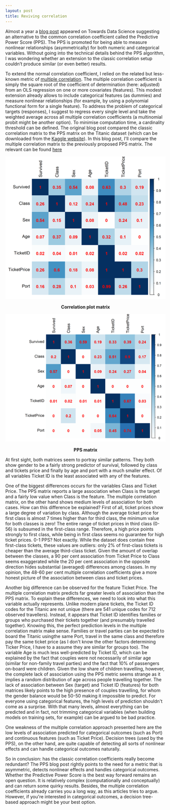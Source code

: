 ```yaml
---
layout: post
title: Reviving correlation
---
```


Almost a year a [blog post](https://towardsdatascience.com/rip-correlation-introducing-the-predictive-power-score-3d90808b9598) appeared on Towards Data Science suggesting an alternative to the common correlation coefficient called the Predictive Power Score (PPS). The PPS is promoted for being able to measure nonlinear relationships (asymmetrically) for both numeric and categorical variables. Without going into the technical details behind the PPS algorithm, I was wondering whether an extension to the classic correlation setup couldn’t produce similar (or even better) results. 

To extend the normal correlation coefficient, I relied on the related but less-known metric of [multiple correlation](https://en.wikipedia.org/wiki/Multiple_correlation). The multiple correlation coefficient is simply the square root of the coefficient of determination (here: adjusted) from an OLS regression on one or more covariates (features). This modest extension already allows to include categorical features (as dummies) and measure nonlinear relationships (for example, by using a polynomial functional form for a single feature). To address the problem of categorical targets (responses), I suggest to regress every single level and take the weighted average across all multiple correlation coefficients (a multinomial probit might be another option). To minimise computation time, a cardinality threshold can be defined. 
The original blog post compared the classic correlation matrix to the PPS matrix on the Titanic dataset (which can be downloaded from the [Kaggle website](https://www.kaggle.com/c/titanic/data)). In this blog post, I'll compare the multiple correlation matrix to the previously proposed PPS matrix. The relevant can be found [here](https://github.com/BertLenaerts/Multiple-correlation)

![Correlation plot matrix](/images/mult_corr_plot.png)
**<center>Correlation plot matrix</center>**

![PPS matrix](/images/PPS_plot.png) 
**<center>PPS matrix</center>**

At first sight, both matrices seem to portray similar patterns. They both show gender to be a fairly strong predictor of survival, followed by class and tickets price and finally by age and port with a much smaller effect. Of all variables Ticket ID is the least associated with any of the features.

One of the biggest differences occurs for the variables Class and Ticket Price. The PPS matrix reports a large association when Class is the target and a fairly low value when Class is the feature. The multiple correlation matrix, on the other hand shows medium levels of association for both cases. How can this difference be explained? First of all, ticket prices show a large degree of variation by class. Although the average ticket price for first class is almost 7 times higher than for third class, the minimum value for both classes is zero! The entire range of ticket prices in third class (0-56) is subsumed in the first-class range. Therefore, a high price points strongly to first class, while being in first class seems no guarantee for high ticket prices. 0-1 PPS? Not exactly. While the dataset does contain free first-class tickets, these values are outliers: only 2% of first-class tickets is cheaper than the average third-class ticket. Given the amount of overlap between the classes, a 90 per cent association from Ticket Price to Class seems exaggerated while the 20 per cent association in the opposite direction hides substantial (averaged) differences among classes. In my opinion, the 48-60 per cent multiple correlation coefficients give a more honest picture of the association between class and ticket prices. 

Another big difference can be observed for the feature Ticket Price. The multiple correlation matrix predicts far greater levels of association than the PPS matrix. To explain these differences, we need to look into what this variable actually represents. Unlike modern plane tickets, the Ticket ID codes for the Titanic are not unique (there are 541 unique codes for 712 observed travellers). Instead, it appears that Ticket ID identifies families or groups who purchased their tickets together (and presumably travelled together). Knowing this, the perfect prediction levels in the multiple correlation matrix make sense. Families or travel parties can be expected to board the Titanic usingthe same Port, travel in the same class and therefore pay the same ticket price (as I don't know the other factors determining Ticker Price, I have to a assume they are similar for groups too). The variable Age is much less well-predicted by Ticket ID, which can be explained by the fact that couples were not necessarily of similar age (similar for non-family travel parties) and the fact that 10% of passengers on-board were children. Given the low share of children travelling, however, the complete lack of association using the PPS metric seems strange as it implies a random distribution of age across people travelling together. The lack of association between Sex (target) and Ticket ID (features) for both matrices likely points to the high presence of couples travelling, for whom the gender balance would be 50-50 making it impossible to predict. For everyone using categorical features, the high levels of prediction shouldn't come as a surprise. With that many levels, almost everything can be predicted and in fact, not trimming categorical variables (when building models on training sets, for example) can be argued to be bad practice. 

One weakness of the multiple correlation approach presented here are the low levels of association predicted for categorical outcomes (such as Port) and continuous features (such as Ticket Price). Decision trees (used by the PPS), on the other hand, are quite capable of detecting all sorts of nonlinear effects and can handle categorical outcomes naturally. 

So in conclusion: has the classic correlation coefficients really become redundant? The PPS blog post rightly points to the need for a metric that is asymmetric, detects nonlinear effects and handles categorical outcomes. Whether the Predictive Power Score is the best way forward remains an open question. It is relatively complex (computationally and conceptually) and can return some quirky results. Besides, the multiple correlation coefficients already carries you a long way, as this articles tries to argue. However, if you're interested in categorical outcomes, a decision tree-based approach might be your best option.

